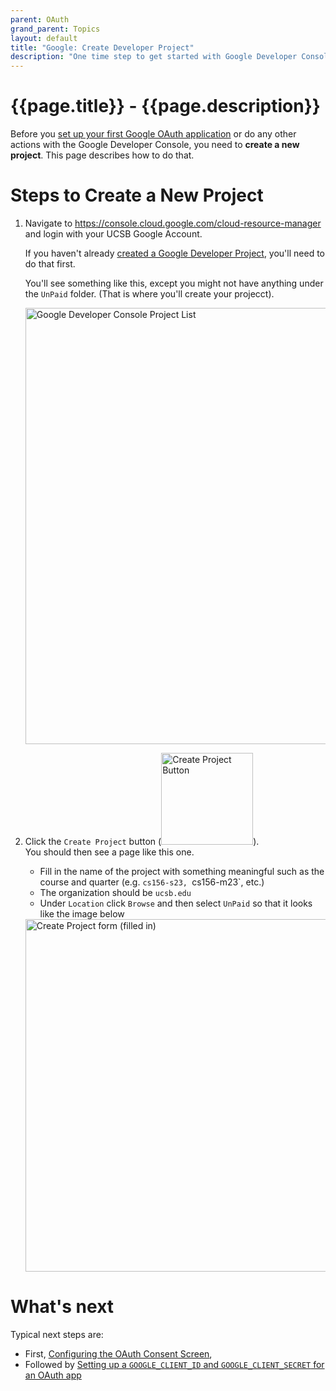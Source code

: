 ```yaml
---
parent: OAuth
grand_parent: Topics
layout: default
title: "Google: Create Developer Project"
description: "One time step to get started with Google Developer Console"
---
```


# {{page.title}} - {{page.description}}

Before you [set up your first Google OAuth application](topics/oauth/oauth_google_setup.html) or do any other actions with the Google Developer
Console, you need to **create a new project**.  This page describes how to do that.

# Steps to Create a New Project

1. Navigate to <https://console.cloud.google.com/cloud-resource-manager> and login with your UCSB Google Account.
   
   If you haven't already [created a Google Developer Project](topics/oauth/google_create_google_developer_project.html), you'll need to do that first.
   
   You'll see something like this, except you might not have anything under the `UnPaid` folder.  (That is where you'll create your projecct).
   
   <img width="698" alt="Google Developer Console Project List" src="https://user-images.githubusercontent.com/1119017/235321567-ada58904-ce9e-41eb-b7f7-6d4ceff71cb8.png">

2. Click the `Create Project` button (<img width="147" alt="Create Project Button" src="https://user-images.githubusercontent.com/1119017/235321614-e4e663dc-34c7-494f-8e97-ba2b3caaa6be.png">).  
   You should then see a page like this one.  
   * Fill in the name of the project with something meaningful such as the course and quarter (e.g. `cs156-s23, `cs156-m23`, etc.)  
   * The organization should be `ucsb.edu`
   * Under `Location` click `Browse` and then select `UnPaid` so that it looks like the image below

   <img width="564" alt="Create Project form (filled in)" src="https://user-images.githubusercontent.com/1119017/235321749-ed77039d-101e-418e-a9a8-2bd267f130b2.png">

# What's next

Typical next steps are: 

* First, [Configuring the OAuth Consent Screen](topics/oauth/google_oauth_consent_screen.html),
* Followed by [Setting up a `GOOGLE_CLIENT_ID` and `GOOGLE_CLIENT_SECRET` for an OAuth app](/topics/oauth/oauth_google_setup.html)
  

